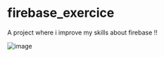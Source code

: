 # firebase_exercice

A project where i improve my skills about firebase !!

![image](https://user-images.githubusercontent.com/76565329/197926254-3535b56f-5a3c-4b52-8bba-66ec963d23ca.png)

